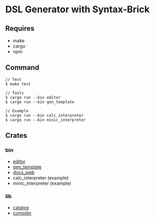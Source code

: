 # DSL Generator with Syntax-Brick

## Requires

- make
- cargo
- npm

## Command

```
// Test
$ make test

// Tools
$ cargo run --bin editor
$ cargo run --bin gen_template

// Example
$ cargo run --bin calc_interpreter
$ cargo run --bin minic_interpreter
```

## Crates

### bin

- [editor](./src/editor/README.md)
- [gen_template](./src/gen_template/README.md)
- [docs_web](./docs/web/README.md)
- calc_interpreter (example)
- minic_interpreter (example)

### lib

- [catalog](./catalog/README.md)
- [compiler](./compiler/README.md)
